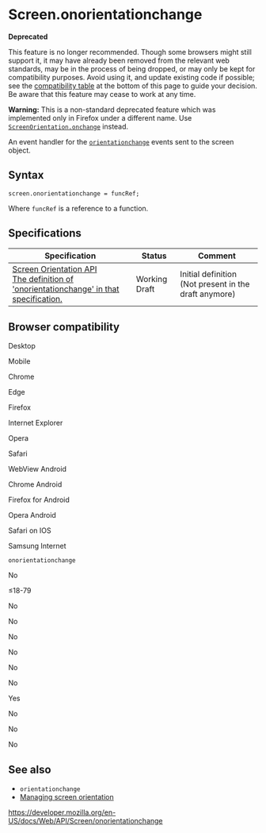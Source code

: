 Screen.onorientationchange
==========================

**Deprecated**

This feature is no longer recommended. Though some browsers might still support it, it may have already been removed from the relevant web standards, may be in the process of being dropped, or may only be kept for compatibility purposes. Avoid using it, and update existing code if possible; see the [compatibility table](#browser_compatibility) at the bottom of this page to guide your decision. Be aware that this feature may cease to work at any time.

**Warning:** This is a non-standard deprecated feature which was implemented only in Firefox under a different name. Use [`ScreenOrientation.onchange`](../screenorientation/onchange) instead.

An event handler for the [`orientationchange`](../window/orientationchange_event) events sent to the screen object.

Syntax
------

    screen.onorientationchange = funcRef;

Where `funcRef` is a reference to a function.

Specifications
--------------

<table><thead><tr class="header"><th>Specification</th><th>Status</th><th>Comment</th></tr></thead><tbody><tr class="odd"><td><a href="https://w3c.github.io/screen-orientation/published/20140220.html#extensions-to-the-screen-interface">Screen Orientation API<br />
<span class="small">The definition of 'onorientationchange' in that specification.</span></a></td><td><span class="spec-wd">Working Draft</span></td><td>Initial definition (Not present in the draft anymore)</td></tr></tbody></table>

Browser compatibility
---------------------

Desktop

Mobile

Chrome

Edge

Firefox

Internet Explorer

Opera

Safari

WebView Android

Chrome Android

Firefox for Android

Opera Android

Safari on IOS

Samsung Internet

`onorientationchange`

No

≤18-79

No

No

No

No

No

No

Yes

No

No

No

See also
--------

-   `orientationchange`
-   [Managing screen orientation](../css_object_model/managing_screen_orientation)

<a href="https://developer.mozilla.org/en-US/docs/Web/API/Screen/onorientationchange" class="_attribution-link">https://developer.mozilla.org/en-US/docs/Web/API/Screen/onorientationchange</a>
